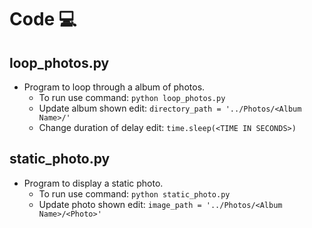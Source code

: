 # Code 💻

## loop_photos.py
* Program to loop through a album of photos.
  * To run use command: `python loop_photos.py`
  * Update album shown edit: `directory_path = '../Photos/<Album Name>/'`
  * Change duration of delay edit: `time.sleep(<TIME IN SECONDS>)`
## static_photo.py
* Program to display a static photo.
  * To run use command: `python static_photo.py`
  * Update photo shown edit: `image_path = '../Photos/<Album Name>/<Photo>'`
